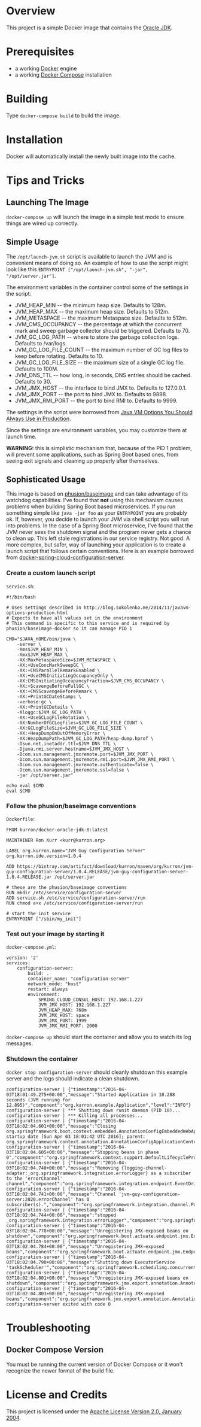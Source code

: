 # Overview
This project is a simple Docker image that contains the [Oracle JDK](http://www.oracle.com/technetwork/java/index.html).

# Prerequisites
* a working [Docker](http://docker.io) engine
* a working [Docker Compose](http://docker.io) installation

# Building
Type `docker-compose build` to build the image.

# Installation
Docker will automatically install the newly built image into the cache.

# Tips and Tricks

## Launching The Image

`docker-compose up` will launch the image in a simple test mode to ensure things are wired up correctly. 

## Simple Usage
The `/opt/launch-jvm.sh` script is available to launch the JVM and is convenient means of doing so. An
example of how to use the script might look like this `ENTRYPOINT ["/opt/launch-jvm.sh", "-jar", "/opt/server.jar"]`.

The environment variables in the container control some of the settings in the script:

* JVM_HEAP_MIN -- the minimum heap size. Defaults to 128m.
* JVM_HEAP_MAX -- the maximum heap size. Defaults to 512m.
* JVM_METASPACE -- the maximum Metaspace size. Defaults to 512m.
* JVM_CMS_OCCUPANCY -- the percentage at which the concurrent mark and sweep garbage collector should be triggered. Defaults to 70.
* JVM_GC_LOG_PATH -- where to store the garbage collection logs. Defaults to /var/logs.
* JVM_GC_LOG_FILE_COUNT -- the maximum number of GC log files to keep before rotating. Defaults to 10.
* JVM_GC_LOG_FILE_SIZE -- the maximum size of a single GC log file. Defaults to 100M.
* JVM_DNS_TTL -- how long, in seconds, DNS entries should be cached. Defaults to 30.
* JVM_JMX_HOST -- the interface to bind JMX to.  Defaults to 127.0.0.1.
* JVM_JMX_PORT -- the port to bind JMX to.  Defaults to  9898.
* JVM_JMX_RMI_PORT -- the port to bind RMI to.  Defaults to  9999.

The settings in the script were borrowed from 
[Java VM Options You Should Always Use in Production](http://blog.sokolenko.me/2014/11/javavm-options-production.html).

Since the settings are environment variables, you may customize them at launch time.

**WARNING:** this is simplistic mechanism that, because of the PID 1 problem, will prevent some applications, such as
Spring Boot based ones, from seeing exit signals and cleaning up properly after themselves.
 
## Sophisticated Usage
This image is based on [phusion/baseimage](https://hub.docker.com/r/phusion/baseimage/) and can take advantage of its
watchdog capabilities.  I've found that **not** using this mechanism causes problems when building Spring Boot based
microservices.  If you run something simple like `java -jar foo` as your `ENTRYPOINT` you are probably ok.  If,
however, you decide to launch your JVM via shell script you will run into problems.  In the case of a Spring Boot 
microservice, I've found that the JVM never sees the shutdown signal and the program never gets a chance to clean 
up.  This left stale registrations in our service registry.  Not good.  A more complex, but safer, way of launching 
your application is to create a launch script that follows certain conventions.  Here is an example borrowed from 
 [docker-spring-cloud-configuration-server](https://github.com/kurron/docker-spring-cloud-configuration-server).

### Create a custom launch script

`service.sh`:

```
#!/bin/bash

# Uses settings described in http://blog.sokolenko.me/2014/11/javavm-options-production.html
# Expects to have all values set in the environment
# This command is specific to this service and is required by phusion/baseimage-docker so it can manage PID 1

CMD="$JAVA_HOME/bin/java \
    -server \
    -Xms$JVM_HEAP_MIN \
    -Xmx$JVM_HEAP_MAX \
    -XX:MaxMetaspaceSize=$JVM_METASPACE \
    -XX:+UseConcMarkSweepGC \
    -XX:+CMSParallelRemarkEnabled \
    -XX:+UseCMSInitiatingOccupancyOnly \
    -XX:CMSInitiatingOccupancyFraction=$JVM_CMS_OCCUPANCY \
    -XX:+ScavengeBeforeFullGC \
    -XX:+CMSScavengeBeforeRemark \
    -XX:+PrintGCDateStamps \
    -verbose:gc \
    -XX:+PrintGCDetails \
    -Xloggc:$JVM_GC_LOG_PATH \
    -XX:+UseGCLogFileRotation \
    -XX:NumberOfGCLogFiles=$JVM_GC_LOG_FILE_COUNT \
    -XX:GCLogFileSize=$JVM_GC_LOG_FILE_SIZE \
    -XX:+HeapDumpOnOutOfMemoryError \
    -XX:HeapDumpPath=$JVM_GC_LOG_PATH/heap-dump.hprof \
    -Dsun.net.inetaddr.ttl=$JVM_DNS_TTL \
    -Djava.rmi.server.hostname=$JVM_JMX_HOST \
    -Dcom.sun.management.jmxremote.port=$JVM_JMX_PORT \
    -Dcom.sun.management.jmxremote.rmi.port=$JVM_JMX_RMI_PORT \
    -Dcom.sun.management.jmxremote.authenticate=false \
    -Dcom.sun.management.jmxremote.ssl=false \
    -jar /opt/server.jar"

echo eval $CMD
eval $CMD
```

### Follow the phusion/baseimage conventions

`Dockerfile`:

```
FROM kurron/docker-oracle-jdk-8:latest

MAINTAINER Ron Kurr <kurr@kurron.org>

LABEL org.kurron.name="JVM Guy Configuration Server" org.kurron.ide.version=1.0.4

ADD https://bintray.com/artifact/download/kurron/maven/org/kurron/jvm-guy-configuration-server/1.0.4.RELEASE/jvm-guy-configuration-server-1.0.4.RELEASE.jar /opt/server.jar

# these are the phusion/baseimage conventions
RUN mkdir /etc/service/configuration-server
ADD service.sh /etc/service/configuration-server/run 
RUN chmod a+x /etc/service/configuration-server/run

# start the init service 
ENTRYPOINT ["/sbin/my_init"]
```

### Test out your image by starting it

`docker-compose.yml`:


```
version: '2'
services:
    configuration-server:
        build: .
        container_name: "configuration-server"
        network_mode: "host"
        restart: always
        environment:
            SPRING_CLOUD_CONSUL_HOST: 192.168.1.227
            JVM_JMX_HOST: 192.168.1.227
            JVM_HEAP_MAX: 768m 
            JVM_JMX_HOST: space
            JVM_JMX_PORT: 1999
            JVM_JMX_RMI_PORT: 2000
```

`docker-compose up` should start the container and allow you to watch its log messages.

### Shutdown the container 
`docker stop configuration-server` should cleanly shutdown this example server and the logs should indicate a clean shutdown.

```
configuration-server | {"timestamp":"2016-04-03T18:01:49.275+00:00","message":"Started Application in 10.288 seconds (JVM running for 12.895)","component":"org.kurron.example.Application","level":"INFO"}
configuration-server | *** Shutting down runit daemon (PID 10)...
configuration-server | *** Killing all processes...
configuration-server | {"timestamp":"2016-04-03T18:02:04.601+00:00","message":"Closing org.springframework.boot.context.embedded.AnnotationConfigEmbeddedWebApplicationContext@33f4c061: startup date [Sun Apr 03 18:01:42 UTC 2016]; parent: org.springframework.context.annotation.AnnotationConfigApplicationContext@2680968e","component":"org.springframework.boot.context.embedded.AnnotationConfigEmbeddedWebApplicationContext","level":"INFO"}
configuration-server | {"timestamp":"2016-04-03T18:02:04.605+00:00","message":"Stopping beans in phase 0","component":"org.springframework.context.support.DefaultLifecycleProcessor","level":"INFO"}
configuration-server | {"timestamp":"2016-04-03T18:02:04.740+00:00","message":"Removing {logging-channel-adapter:_org.springframework.integration.errorLogger} as a subscriber to the 'errorChannel' channel","component":"org.springframework.integration.endpoint.EventDrivenConsumer","level":"INFO"}
configuration-server | {"timestamp":"2016-04-03T18:02:04.741+00:00","message":"Channel 'jvm-guy-configuration-server:2020.errorChannel' has 0 subscriber(s).","component":"org.springframework.integration.channel.PublishSubscribeChannel","level":"INFO"}
configuration-server | {"timestamp":"2016-04-03T18:02:04.744+00:00","message":"stopped _org.springframework.integration.errorLogger","component":"org.springframework.integration.endpoint.EventDrivenConsumer","level":"INFO"}
configuration-server | {"timestamp":"2016-04-03T18:02:04.778+00:00","message":"Unregistering JMX-exposed beans on shutdown","component":"org.springframework.boot.actuate.endpoint.jmx.EndpointMBeanExporter","level":"INFO"}
configuration-server | {"timestamp":"2016-04-03T18:02:04.784+00:00","message":"Unregistering JMX-exposed beans","component":"org.springframework.boot.actuate.endpoint.jmx.EndpointMBeanExporter","level":"INFO"}
configuration-server | {"timestamp":"2016-04-03T18:02:04.790+00:00","message":"Shutting down ExecutorService 'taskScheduler'","component":"org.springframework.scheduling.concurrent.ThreadPoolTaskScheduler","level":"INFO"}
configuration-server | {"timestamp":"2016-04-03T18:02:04.801+00:00","message":"Unregistering JMX-exposed beans on shutdown","component":"org.springframework.jmx.export.annotation.AnnotationMBeanExporter","level":"INFO"}
configuration-server | {"timestamp":"2016-04-03T18:02:04.803+00:00","message":"Unregistering JMX-exposed beans","component":"org.springframework.jmx.export.annotation.AnnotationMBeanExporter","level":"INFO"}
configuration-server exited with code 0
```

# Troubleshooting

## Docker Compose Version
You must be running the current version of Docker Compose or it won't recognize the newer format of the build file.

# License and Credits
This project is licensed under the [Apache License Version 2.0, January 2004](http://www.apache.org/licenses/).


